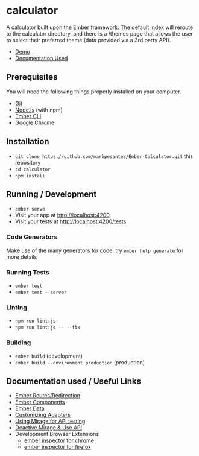# calculator

A calculator built upon the Ember framework. The default index will reroute to the calculator directory, and there is a /themes page that allows the user to select their preferred theme (data provided via a 3rd party API). 

* [Demo](https://markpesantes.com/Ember-Calculator)
* [Documentation Used](https://github.com/markpesantes/Ember-Calculator#documentation-used--useful-links)

## Prerequisites

You will need the following things properly installed on your computer.

* [Git](https://git-scm.com/)
* [Node.js](https://nodejs.org/) (with npm)
* [Ember CLI](https://ember-cli.com/)
* [Google Chrome](https://google.com/chrome/)

## Installation

* `git clone https://github.com/markpesantes/Ember-Calculator.git` this repository
* `cd calculator`
* `npm install`

## Running / Development

* `ember serve`
* Visit your app at [http://localhost:4200](http://localhost:4200).
* Visit your tests at [http://localhost:4200/tests](http://localhost:4200/tests).

### Code Generators

Make use of the many generators for code, try `ember help generate` for more details

### Running Tests

* `ember test`
* `ember test --server`

### Linting

* `npm run lint:js`
* `npm run lint:js -- --fix`

### Building

* `ember build` (development)
* `ember build --environment production` (production)

## Documentation used / Useful Links

* [Ember Routes/Redirection](https://guides.emberjs.com/release/routing/defining-your-routes/)
* [Ember Components](https://guides.emberjs.com/release/tutorial/simple-component/)
* [Ember Data](https://guides.emberjs.com/release/tutorial/ember-data/)
* [Customizing Adapters](https://guides.emberjs.com/release/models/customizing-adapters/)
* [Using Mirage for API testing](https://guides.emberjs.com/release/tutorial/installing-addons/)
* [Deactive Mirage & Use API](https://stackoverflow.com/questions/38702136/remove-ember-cli-mirage-from-ember)
* Development Browser Extensions
  * [ember inspector for chrome](https://chrome.google.com/webstore/detail/ember-inspector/bmdblncegkenkacieihfhpjfppoconhi)
  * [ember inspector for firefox](https://addons.mozilla.org/en-US/firefox/addon/ember-inspector/)
